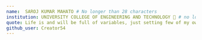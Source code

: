 ```yaml
---
name:  SAROJ KUMAR MAHATO # No longer than 28 characters
institution: UNIVERSITY COLLEGE OF ENGINEERING AND TECHNOLOGY 🚩 # no longer than 58 characters
quote: Life is and will be full of variables, just setting few of my own. # no longer than 100 characters, avoid using quotes(") to guarantee the format remains the same.
github_user: Creator54
---
```

